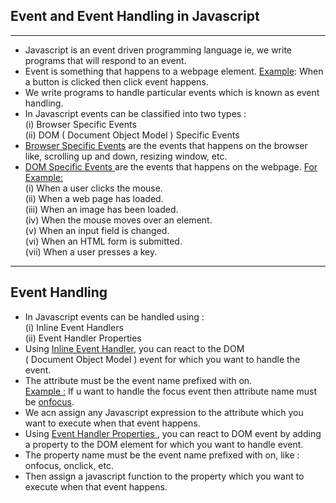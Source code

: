 ## Event and Event Handling in Javascript
---
- Javascript is an event driven programming language ie, we write programs that will respond to an event.
- Event is something that happens to a webpage element. <u>Example</u>: When a button is clicked then click event happens.
- We write programs to handle particular events which is known as event handling.
- In Javascript events can be classified into two types : <br>
(i) Browser Specific Events <br>
(ii) DOM ( Document Object Model ) Specific Events 
- <u> Browser Specific Events</u> are the events that happens on the browser like, scrolling up and down, resizing window, etc.
- <u> DOM Specific Events </u> are the events that happens on the webpage. <u>For Example:</u> <br>
(i) When a user clicks the mouse.<br>
(ii) When a web page has loaded.<br>
(iii) When an image has been loaded.<br>
(iv) When the mouse moves over an element.<br>
(v) When an input field is changed.<br>
(vi) When an HTML form is submitted.<br>
(vii) When a user presses a key.<br>
---
## Event Handling
- In Javascript events can be handled using : <br>
(i) Inline Event Handlers <br>
(ii) Event Handler Properties 
- Using <u>Inline Event Handler</u>, you can react to the DOM <br>( Document Object Model ) event for which you want to handle the event.
- The attribute must be the event name prefixed with on. <br>
<u>Example :</u> If u want to handle the focus event then attribute name must be <u>onfocus</u>.
- We acn assign any Javascript expression to the attribute which you want to execute when that event happens.
- Using <u>Event Handler Properties </u>, you can react to DOM event by adding a property to the DOM element for which you want to handle event. 
- The property name must be the event name prefixed with on, like : onfocus, onclick, etc.
- Then assign a javascript function to the property which you want to execute when that event happens.  




